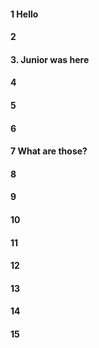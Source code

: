 #### 1 Hello
#### 2
#### 3. Junior was here
#### 4
#### 5
#### 6
#### 7 What are those?
#### 8
#### 9
#### 10
#### 11
#### 12
#### 13
#### 14
#### 15
